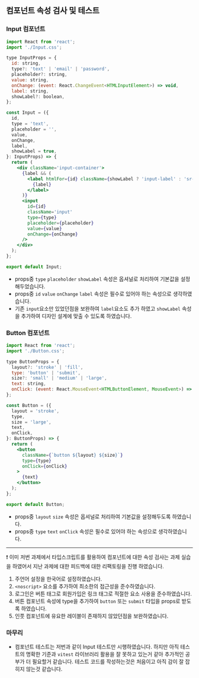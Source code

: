 ## 컴포넌트 속성 검사 및 테스트

### Input 컴포넌트

```jsx
import React from 'react';
import './Input.css';

type InputProps = {
  id: string,
  type?: 'text' | 'email' | 'password',
  placeholder?: string,
  value: string,
  onChange: (event: React.ChangeEvent<HTMLInputElement>) => void,
  label: string,
  showLabel?: boolean,
};

const Input = ({
  id,
  type = 'text',
  placeholder = '',
  value,
  onChange,
  label,
  showLabel = true,
}: InputProps) => {
  return (
    <div className='input-container'>
      {label && (
        <label htmlFor={id} className={showLabel ? 'input-label' : 'sr-only'}>
          {label}
        </label>
      )}
      <input
        id={id}
        className='input'
        type={type}
        placeholder={placeholder}
        value={value}
        onChange={onChange}
      />
    </div>
  );
};

export default Input;
```

- props중 `type` `placeholder` `showLabel` 속성은 옵셔널로 처리하여 기본값을 설정 해두었습니다.
- props중 `id` `value` `onChange` `label` 속성은 필수로 있어야 하는 속성으로 생각하였습니다.
- 기존 `input`요소만 있었던점을 보완하여 `label`요소도 추가 하였고 `showLabel` 속성을 추가하여 디자인 설계에 맞출 수 있도록 하였습니다.

### Button 컴포넌트

```jsx
import React from 'react';
import './Button.css';

type ButtonProps = {
  layout?: 'stroke' | 'fill',
  type: 'button' | 'submit',
  size?: 'small' | 'medium' | 'large',
  text: string,
  onClick: (event: React.MouseEvent<HTMLButtonElement, MouseEvent>) => void,
};

const Button = ({
  layout = 'stroke',
  type,
  size = 'large',
  text,
  onClick,
}: ButtonProps) => {
  return (
    <button
      className={`button ${layout} ${size}`}
      type={type}
      onClick={onClick}
    >
      {text}
    </button>
  );
};

export default Button;
```

- props중 `layout` `size` 속성은 옵셔널로 처리하여 기본값을 설정해두도록 하였습니다.
- props중 `type` `text` `onClick` 속성은 필수로 있어야 하는 속성으로 생각하였습니다.

<hr />
❗️ 이미 저번 과제에서 타입스크립트를 활용하여 컴포넌트에 대한 속성 검사는 과제 실습을 하였어서 지난 과제에 대한 피드백에 대한 리팩토링을 진행 하였습니다.

1. 주언어 설정을 한국어로 설정하였습니다.
2. `<noscript>` 요소를 추가하여 최소한의 접근성을 준수하였습니다.
3. 로그인은 버튼 태그로 회원가입은 링크 태그로 적절한 요소 사용을 준수하였습니다.
4. 버튼 컴포넌트 속성에 type을 추가하여 `button` 또는 `submit` 타입을 props로 받도록 하였습니다.
5. 인풋 컴포넌트에 유요한 레이블이 존재하지 않았던점을 보완하였습니다.

### 마무리

- 컴포넌트 테스트는 저번과 같이 Input 테스트만 시행하였습니다. 하지만 아직 테스트의 명확한 기준과 `vitest` 라이브러리 활용을 잘 못하고 있는거 같아 추가적인 공부가 더 필요할거 같습니다. 테스트 코드를 작성하는것은 처음이고 아직 감이 잘 잡히지 않는것 같습니다.
